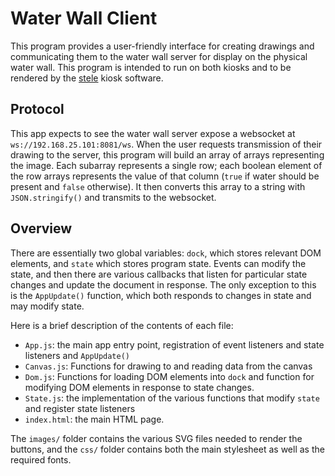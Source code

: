 # Water Wall Client

This program provides a user-friendly interface for creating drawings and communicating them to the water wall server for display on the physical water wall. This program is intended to run on both kiosks and to be rendered by the [stele] kiosk software.

## Protocol

This app expects to see the water wall server expose a websocket at `ws://192.168.25.101:8081/ws`. When the user requests transmission of their drawing to the server, this program will build an array of arrays representing the image. Each subarray represents a single row; each boolean element of the row arrays represents the value of that column (`true` if water should be present and `false` otherwise). It then converts this array to a string with `JSON.stringify()` and transmits to the websocket.

## Overview

There are essentially two global variables: `dock`, which stores relevant DOM elements, and `state` which stores program state. Events can modify the state, and then there are various callbacks that listen for particular state changes and update the document in response. The only exception to this is the `AppUpdate()` function, which both responds to changes in state and may modify state.

Here is a brief description of the contents of each file:

* `App.js`: the main app entry point, registration of event listeners and state listeners and `AppUpdate()`
* `Canvas.js`: Functions for drawing to and reading data from the canvas
* `Dom.js`: Functions for loading DOM elements into `dock` and function for modifying DOM elements in response to state changes.
* `State.js`: the implementation of the various functions that modify `state` and register state listeners
* `index.html`: the main HTML page.

The `images/` folder contains the various SVG files needed to render the buttons, and the `css/` folder contains both the main stylesheet as well as the required fonts.

[stele]: https://github.com/scimusmn/stele